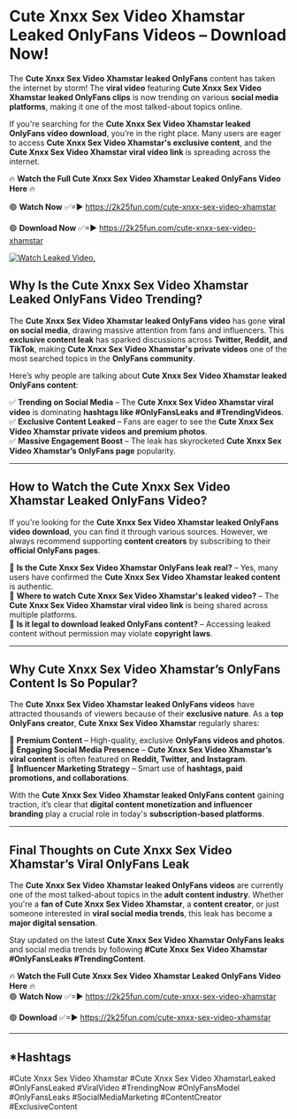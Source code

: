 # Cute Xnxx Sex Video Xhamstar Leaked OnlyFans Videos – Download Now!

The **Cute Xnxx Sex Video Xhamstar leaked OnlyFans** content has taken the internet by storm! The **viral video** featuring **Cute Xnxx Sex Video Xhamstar leaked OnlyFans clips** is now trending on various **social media platforms**, making it one of the most talked-about topics online.  

If you're searching for the **Cute Xnxx Sex Video Xhamstar leaked OnlyFans video download**, you’re in the right place. Many users are eager to access **Cute Xnxx Sex Video Xhamstar's exclusive content**, and the **Cute Xnxx Sex Video Xhamstar viral video link** is spreading across the internet.  

🔥 **Watch the Full Cute Xnxx Sex Video Xhamstar Leaked OnlyFans Video Here** 🔥  

🟢 **Watch Now** ✅=► https://2k25fun.com/cute-xnxx-sex-video-xhamstar

🟢 **Download Now** ✅=► https://2k25fun.com/cute-xnxx-sex-video-xhamstar

[![Watch Leaked Video.](https://miro.medium.com/v2/resize:fit:828/format:webp/1*cilzJN44JGOrTw9NJCrNHA.gif "Watch Leaked Video")](https://2k25fun.com/cute-xnxx-sex-video-xhamstar)

## **Why Is the Cute Xnxx Sex Video Xhamstar Leaked OnlyFans Video Trending?**  

The **Cute Xnxx Sex Video Xhamstar leaked OnlyFans video** has gone **viral on social media**, drawing massive attention from fans and influencers. This **exclusive content leak** has sparked discussions across **Twitter, Reddit, and TikTok**, making **Cute Xnxx Sex Video Xhamstar's private videos** one of the most searched topics in the **OnlyFans community**.  

Here’s why people are talking about **Cute Xnxx Sex Video Xhamstar leaked OnlyFans content**:  

✅ **Trending on Social Media** – The **Cute Xnxx Sex Video Xhamstar viral video** is dominating **hashtags like #OnlyFansLeaks and #TrendingVideos**.  
✅ **Exclusive Content Leaked** – Fans are eager to see the **Cute Xnxx Sex Video Xhamstar private videos and premium photos**.  
✅ **Massive Engagement Boost** – The leak has skyrocketed **Cute Xnxx Sex Video Xhamstar’s OnlyFans page** popularity.  

---

## **How to Watch the Cute Xnxx Sex Video Xhamstar Leaked OnlyFans Video?**  

If you're looking for the **Cute Xnxx Sex Video Xhamstar leaked OnlyFans video download**, you can find it through various sources. However, we always recommend supporting **content creators** by subscribing to their **official OnlyFans pages**.  

🔹 **Is the Cute Xnxx Sex Video Xhamstar OnlyFans leak real?** – Yes, many users have confirmed the **Cute Xnxx Sex Video Xhamstar leaked content** is authentic.  
🔹 **Where to watch Cute Xnxx Sex Video Xhamstar's leaked video?** – The **Cute Xnxx Sex Video Xhamstar viral video link** is being shared across multiple platforms.  
🔹 **Is it legal to download leaked OnlyFans content?** – Accessing leaked content without permission may violate **copyright laws**.  

---

## **Why Cute Xnxx Sex Video Xhamstar’s OnlyFans Content Is So Popular?**  

The **Cute Xnxx Sex Video Xhamstar leaked OnlyFans videos** have attracted thousands of viewers because of their **exclusive nature**. As a **top OnlyFans creator**, **Cute Xnxx Sex Video Xhamstar** regularly shares:  

📌 **Premium Content** – High-quality, exclusive **OnlyFans videos and photos**.  
📌 **Engaging Social Media Presence** – **Cute Xnxx Sex Video Xhamstar’s viral content** is often featured on **Reddit, Twitter, and Instagram**.  
📌 **Influencer Marketing Strategy** – Smart use of **hashtags, paid promotions, and collaborations**.  

With the **Cute Xnxx Sex Video Xhamstar leaked OnlyFans content** gaining traction, it’s clear that **digital content monetization and influencer branding** play a crucial role in today's **subscription-based platforms**.  

---

## **Final Thoughts on Cute Xnxx Sex Video Xhamstar’s Viral OnlyFans Leak**  

The **Cute Xnxx Sex Video Xhamstar leaked OnlyFans videos** are currently one of the most talked-about topics in the **adult content industry**. Whether you're a **fan of Cute Xnxx Sex Video Xhamstar**, a **content creator**, or just someone interested in **viral social media trends**, this leak has become a **major digital sensation**.  

Stay updated on the latest **Cute Xnxx Sex Video Xhamstar OnlyFans leaks** and social media trends by following **#Cute Xnxx Sex Video Xhamstar #OnlyFansLeaks #TrendingContent**.  

🔥 **Watch the Full Cute Xnxx Sex Video Xhamstar Leaked OnlyFans Video Here** 🔥  
🟢 **Watch Now** ✅=► https://2k25fun.com/cute-xnxx-sex-video-xhamstar

🟢 **Download** ✅=► https://2k25fun.com/cute-xnxx-sex-video-xhamstar

---

## *Hashtags
#Cute Xnxx Sex Video Xhamstar #Cute Xnxx Sex Video XhamstarLeaked #OnlyFansLeaked #ViralVideo #TrendingNow #OnlyFansModel #OnlyFansLeaks #SocialMediaMarketing #ContentCreator #ExclusiveContent  